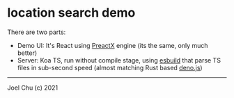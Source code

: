 # location search demo

There are two parts:

- Demo UI: It's React using [PreactX](https://preactjs.com/) engine (its the same, only much better)
- Server: Koa TS, run without compile stage, using [esbuild](https://esbuild.github.io/) that parse TS files in sub-second speed (almost matching Rust based [deno.js](https://deno.land/))

---

Joel Chu (c) 2021
